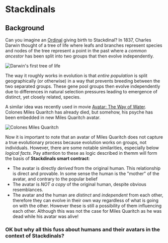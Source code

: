 # Stackdinals

## Background

Can you imagine an [Ordinal](https://github.com/casey/ord) giving birth to Stackdinal? In 1837, Charles Darwin thought of a tree of life where leafs and branches represent species and nodes of the tree represent a point in the past where a _common ancestor_ has been split into two groups that then evolve independently.  

![Darwin's first tree of life](https://www.researchgate.net/publication/309227548/figure/fig1/AS:597844725612545@1519548698599/Charles-Darwin-tree-of-Life-sketch-from-notebook-B-1837-Reproduced-by-kind-permission.png)

The way it roughly works in evolution is that _entire population_ is split geographically (or otherwise) in a way that prevents breeding between the two separated groups. These gene pool groups then evolve independently due to differences in natural selection pressures leading to emergence of distinct, yet closely related, species.

A similar idea was recently used in movie [Avatar: The Way of Water](https://en.wikipedia.org/wiki/Avatar:_The_Way_of_Water). Colones Miles Quaritch has already died, but somehow, his psyche has been embedded in new Miles Quaritch avatar.

![Colones Miles Quaritch](https://static1.cbrimages.com/wordpress/wp-content/uploads/2022/12/why-avatar-2-s-quaritch-is-more-dangerous-than-the-original.jpg)

Now it is important to note that an avatar of Miles Quaritch does not capture a true evolutionary process because evolution works on groups, not individuals. However, there are some notable similarities, especially below _logical facts_. Pay attention to these as logic described in themm will form the basis of __Stackdinals smart contract__:

- The avatar is directly _derived_ from the original human. This relationship is direct and provable. In some sense the human is the "mother" of the avatar, and contrary to the popular belief
- The avatar is _NOT a copy_ of the original human, despite obvious resemblances.
- The avatar and the human are _distinct_ and _independent_ from each other, therefore they can evolve in their own way regardless of what is going on with the other. However these is still a possibility of them influencing each other. Although this was not the case for Miles Quaritch as he was dead while his avatar was alive!

### OK but why all this fuss about humans and their avatars in the context of Stackdinals?
